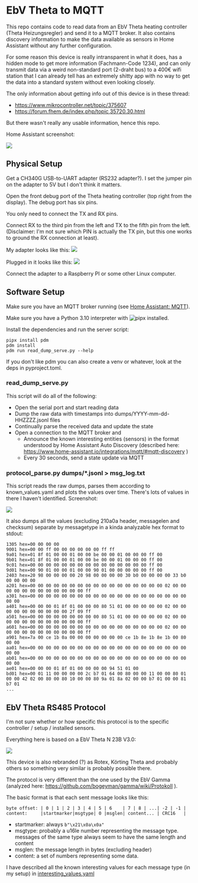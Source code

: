 # EbV Theta to MQTT

This repo contains code to read data from an EbV Theta heating controller (Theta Heizungsregler) and send it to a MQTT broker. It also contains discovery information to make the data available as sensors in Home Assistant without any further configuration.

For some reason this device is really intransparent in what it does, has a hidden mode to get more information (Fachmann-Code 1234), and can only transmit data via a weird non-standard port (2-draht bus) to a 400€ wifi station that I can already tell has an extremely shitty app with no way to get the data into a standard system without even looking closely.

The only information about getting info out of this device is in these thread:

* https://www.mikrocontroller.net/topic/375607
* https://forum.fhem.de/index.php/topic,35720.30.html

But there wasn't really any usable information, hence this repo.

Home Assistant screenshot:

![](reverse-engineering-notes/ha.png)

## Physical Setup

Get a CH340G USB-to-UART adapter (RS232 adapter?). I set the jumper pin on the adapter to 5V but I don't think it matters.

Open the front debug port of the Theta heating controller (top right from the display). The debug port has six pins.

You only need to connect the TX and RX pins. 

Connect RX to the third pin from the left and TX to the fifth pin from the left. (Disclaimer: I'm not sure which PIN is actually the TX pin, but this one works to ground the RX connection at least).

My adapter looks like this: ![](reverse-engineering-notes/usb-to-ttl.jpg)

Plugged in it looks like this: ![](reverse-engineering-notes/connected.jpg)

Connect the adapter to a Raspberry PI or some other Linux computer.

## Software Setup

Make sure you have an MQTT broker running (see [Home Assistant: MQTT](https://www.home-assistant.io/integrations/mqtt/)).

Make sure you have a Python 3.10 interpreter with ![pipx](https://pypa.github.io/pipx/installation/) installed.

Install the dependencies and run the server script:

```
pipx install pdm
pdm install
pdm run read_dump_serve.py --help
```

If you don't like pdm you can also create a venv or whatever, look at the deps in pyproject.toml.

### read_dump_serve.py

This script will do all of the following:

* Open the serial port and start reading data
* Dump the raw data with timestamps into dumps/YYYY-mm-dd-HHZZZZ.jsonl files
* Continually parse the received data and update the state
* Open a connection to the MQTT broker and
    * Announce the known interesting entities (sensors) in the format understood by Home Assistant Auto Discovery (described here: https://www.home-assistant.io/integrations/mqtt/#mqtt-discovery )
    * Every 30 seconds, send a state update via MQTT

### protocol_parse.py dumps/*.jsonl > msg_log.txt

This script reads the raw dumps, parses them according to known_values.yaml and plots the values over time. There's lots of values in there I haven't identified. Screenshot:

![](reverse-engineering-notes/plot-eg.png)

It also dumps all the values (excluding 210a0a header, messagelen and checksum) separate by messagetype in a kinda analyzable hex format to stdout:

```
1305 hex=00 00 00 00
9001 hex=00 00 ff 00 00 00 00 00 00 ff ff
9a01 hex=01 8f 01 00 00 01 00 00 be 00 00 01 00 00 00 ff 00
9b01 hex=01 8f 01 00 00 01 00 00 be 00 00 01 00 00 00 ff 00
9c01 hex=00 00 00 00 00 00 00 00 00 00 00 00 00 00 00 ff 00
9d01 hex=00 90 01 00 00 01 00 00 90 01 00 00 00 00 00 ff 00
2403 hex=20 98 00 00 00 00 20 98 00 00 00 00 30 b0 00 00 00 00 33 b0 00 00 00 00
a201 hex=00 00 00 00 00 00 00 00 00 00 00 00 00 00 00 00 00 02 00 00 00 00 00 00 00 00 00 00 00 00 ff
a301 hex=00 00 00 00 00 00 00 00 00 00 00 00 00 00 00 00 00 00 00 00 00 00
a401 hex=00 00 00 01 8f 01 00 00 00 80 51 01 00 00 00 00 00 02 00 00 00 00 00 00 00 00 00 00 2f 09 ff
a501 hex=00 00 00 00 00 00 00 00 00 80 51 01 00 00 00 00 00 02 00 00 00 00 00 00 00 00 00 00 00 00 ff
a601 hex=00 00 00 00 00 00 00 00 00 00 00 00 00 00 00 00 00 02 00 00 00 00 00 00 00 00 00 00 00 00 ff
a901 hex=7a 00 ce 1b 0a 00 00 00 00 00 00 00 ce 1b 8e 1b 8e 1b 00 80 00 00
aa01 hex=00 00 00 00 00 00 00 00 00 00 00 00 00 00 00 00 00 00 00 00 00 00
ab01 hex=00 00 00 00 00 00 00 00 00 00 00 00 00 00 00 00 00 00 00 00 00 00
ae01 hex=00 00 00 01 8f 01 00 00 00 00 94 51 01 00
bd01 hex=00 01 11 00 00 00 00 2c b7 01 64 00 80 00 00 11 00 00 80 01 00 00 42 02 00 80 00 80 10 00 00 80 9a 01 8a 02 00 00 b7 01 00 00 81 b7 01
...
```


## EbV Theta RS485 Protocol

I'm not sure whether or how specific this protocol is to the specific controller / setup / installed sensors. 

Everything here is based on a EbV Theta N 23B V3.0:

![](reverse-engineering-notes/theta-version.png)

This device is also rebranded (?) as Rotex, Körting Theta and probably others so something very similar is probably possible there. 

The protocol is very different than the one used by the EbV Gamma (analyzed here: https://github.com/bogeyman/gamma/wiki/Protokoll ).

The basic format is that each sent message looks like this:

```
byte offset: | 0 | 1 | 2 | 3 | 4 | 5 | 6    | 7 | 8 | ...| -2 | -1 |
content:     |startmarker|msgtype| 0 |msglen| content... | CRC16   |
```

* startmarker: always `b"\x21\x0a\x0a"`
* msgtype: probably a u16le number representing the message type. messages of the same type always seem to have the same length and content
* msglen: the message length in bytes (excluding header)
* content: a set of numbers representing some data.

I have described all the known interesting values for each message type (in my setup) in [interesting_values.yaml](interesting_values.yaml)


